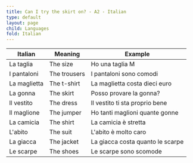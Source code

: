 ```yaml
---
title: Can I try the skirt on? - A2 - Italian
type: default
layout: page
child: Languages
fold: Italian
---
```


| Italian | Meaning | Example |
| ------- | ------- | ------- |
| La taglia | The size | Ho una taglia M |
| I pantaloni | The trousers | I pantaloni sono comodi |
| La maglietta | The t-shirt | La maglietta costa dieci euro |
| La gonna | The skirt | Posso provare la gonna? |
| Il vestito | The dress | Il vestito ti sta proprio bene |
| Il maglione | The jumper | Ho tanti maglioni quante gonne |
| La camicia | The shirt | La camicia è stretta |
| L'abito | The suit | L'abito è molto caro |
| La giacca | The jacket | La giacca costa quanto le scarpe  |
| Le scarpe | The shoes | Le scarpe sono scomode |
